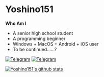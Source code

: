 # Yoshino151

**Who Am I**

- A senior high school student
- A programming beginner
- Windows  + MacOS + Android + iOS user
- To be continued......?

[![Telegram](https://img.shields.io/badge/-t.me/@yoshino151-3db6f1?style=flat-square&logo=Telegram&logoColor=2ca5e0)](https://t.me/yoshino151)
[![Telegram](https://img.shields.io/badge/-SayAnything-3db6f1?style=flat-square&logo=Telegram&logoColor=2ca5e0)](https://t.me/kochidayoonisan)

[![Yoshino151's github stats](https://github-readme-stats.vercel.app/api?username=yoshino151)](https://github.com/anuraghazra/github-readme-stats)
